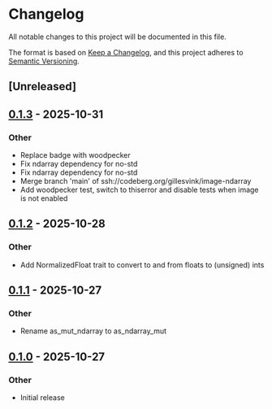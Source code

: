 # Changelog

All notable changes to this project will be documented in this file.

The format is based on [Keep a Changelog](https://keepachangelog.com/en/1.0.0/),
and this project adheres to [Semantic Versioning](https://semver.org/spec/v2.0.0.html).

## [Unreleased]

## [0.1.3](https://codeberg.org/gillesvink/image-ndarray/compare/v0.1.2...v0.1.3) - 2025-10-31

### Other

- Replace badge with woodpecker
- Fix ndarray dependency for no-std
- Fix ndarray dependency for no-std
- Merge branch 'main' of ssh://codeberg.org/gillesvink/image-ndarray
- Add woodpecker test, switch to thiserror and disable tests when image is not enabled

## [0.1.2](https://codeberg.org/gillesvink/image-ndarray/compare/v0.1.1...v0.1.2) - 2025-10-28

### Other

- Add NormalizedFloat trait to convert to and from floats to (unsigned) ints

## [0.1.1](https://codeberg.org/gillesvink/image-ndarray/compare/v0.1.0...v0.1.1) - 2025-10-27

### Other

- Rename as_mut_ndarray to as_ndarray_mut

## [0.1.0](https://codeberg.org/gillesvink/image-ndarray/releases/tag/v0.1.0) - 2025-10-27

### Other

- Initial release
